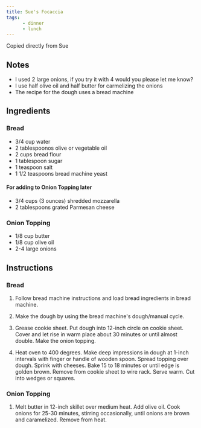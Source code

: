 ```yaml
---
title: Sue's Focaccia
tags:
      - dinner
      - lunch
---
```


Copied directly from Sue

## Notes

* I used 2 large onions, if you try it with 4 would you please let me know?
* I use half olive oil and half butter for carmelizing the onions
* The recipe for the dough uses a bread machine

## Ingredients

### Bread

* 3/4 cup water
* 2 tablespoonos olive or vegetable oil
* 2 cups bread flour
* 1 tablespoon sugar
* 1 teaspoon salt
* 1 1/2 teaspoons bread machine yeast

#### For adding to Onion Topping later

* 3/4 cups (3 ounces) shredded mozzarella
* 2 tablespoons grated Parmesan cheese

### Onion Topping

* 1/8 cup butter
* 1/8 cup olive oil
* 2-4 large onions

## Instructions

### Bread

1. Follow bread machine instructions and load bread ingredients in bread machine.

2. Make the dough by using the bread machine's dough/manual cycle.

3. Grease cookie sheet. Put dough into 12-inch circle on cookie sheet.
Cover and let rise in warm place about 30 minutes or until almost double.
Make the onion topping.

4. Heat oven to 400 degrees.
Make deep impressions in dough at 1-inch intervals with finger or handle of wooden spoon.
Spread topping over dough.
Sprink with cheeses.
Bake 15 to 18 minutes or until edge is golden brown.
Remove from cookie sheet to wire rack.
Serve warm.
Cut into wedges or squares.

### Onion Topping

1. Melt butter in 12-inch skillet over medium heat.
Add olive oil.
Cook onions for 25-30 minutes, stirring occasionally, until onions are brown and caramelized.
Remove from heat.